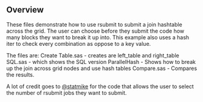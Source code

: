 ## Overview
These files demonstrate how to use rsubmit to submit a join hashtable across the grid.  The user can choose before they submit the code how many blocks they want to break it up into.  This example also uses a hash iter to check every combination as oppose to a key value.

The files are:
Create Table.sas - creates are left_table and right_table
SQL.sas - which shows the SQL version
ParallelHash - Shows how to break up the join across grid nodes and use hash tables
Compare.sas - Compares the results.


A lot of credit goes to <a href='https://github.com/statmike'>@statmike<a> for the code that allows the user to select the number of rsubmit jobs they want to submit.
